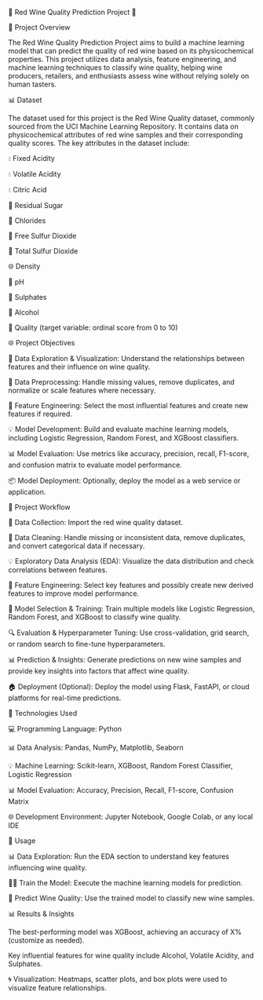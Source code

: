 🍷 Red Wine Quality Prediction Project 🍷



🎨 Project Overview

The Red Wine Quality Prediction Project aims to build a machine learning model that can predict the quality of red wine based on its physicochemical properties. This project utilizes data analysis, feature engineering, and machine learning techniques to classify wine quality, helping wine producers, retailers, and enthusiasts assess wine without relying solely on human tasters.

📊 Dataset

The dataset used for this project is the Red Wine Quality dataset, commonly sourced from the UCI Machine Learning Repository. It contains data on physicochemical attributes of red wine samples and their corresponding quality scores. The key attributes in the dataset include:

💧 Fixed Acidity

💧 Volatile Acidity

💧 Citric Acid

🍒 Residual Sugar

🌮 Chlorides

💉 Free Sulfur Dioxide

💉 Total Sulfur Dioxide

🌐 Density

🍇 pH

🌿 Sulphates

🍇 Alcohol

🌟 Quality (target variable: ordinal score from 0 to 10)

🌐 Project Objectives

🔄 Data Exploration & Visualization: Understand the relationships between features and their influence on wine quality.

🔧 Data Preprocessing: Handle missing values, remove duplicates, and normalize or scale features where necessary.

🔺 Feature Engineering: Select the most influential features and create new features if required.

💡 Model Development: Build and evaluate machine learning models, including Logistic Regression, Random Forest, and XGBoost classifiers.

📊 Model Evaluation: Use metrics like accuracy, precision, recall, F1-score, and confusion matrix to evaluate model performance.

📦 Model Deployment: Optionally, deploy the model as a web service or application.

🔁 Project Workflow

📖 Data Collection: Import the red wine quality dataset.

📁 Data Cleaning: Handle missing or inconsistent data, remove duplicates, and convert categorical data if necessary.

💡 Exploratory Data Analysis (EDA): Visualize the data distribution and check correlations between features.

🎨 Feature Engineering: Select key features and possibly create new derived features to improve model performance.

🤖 Model Selection & Training: Train multiple models like Logistic Regression, Random Forest, and XGBoost to classify wine quality.

🔍 Evaluation & Hyperparameter Tuning: Use cross-validation, grid search, or random search to fine-tune hyperparameters.

📊 Prediction & Insights: Generate predictions on new wine samples and provide key insights into factors that affect wine quality.

🏠 Deployment (Optional): Deploy the model using Flask, FastAPI, or cloud platforms for real-time predictions.

🧰 Technologies Used

💻 Programming Language: Python

📊 Data Analysis: Pandas, NumPy, Matplotlib, Seaborn

💡 Machine Learning: Scikit-learn, XGBoost, Random Forest Classifier, Logistic Regression

📊 Model Evaluation: Accuracy, Precision, Recall, F1-score, Confusion Matrix

🌐 Development Environment: Jupyter Notebook, Google Colab, or any local IDE

🔄 Usage

📊 Data Exploration: Run the EDA section to understand key features influencing wine quality.

👨‍💻 Train the Model: Execute the machine learning models for prediction.

🍇 Predict Wine Quality: Use the trained model to classify new wine samples.

📊 Results & Insights

The best-performing model was XGBoost, achieving an accuracy of X% (customize as needed).

Key influential features for wine quality include Alcohol, Volatile Acidity, and Sulphates.

🌀 Visualization: Heatmaps, scatter plots, and box plots were used to visualize feature relationships.


